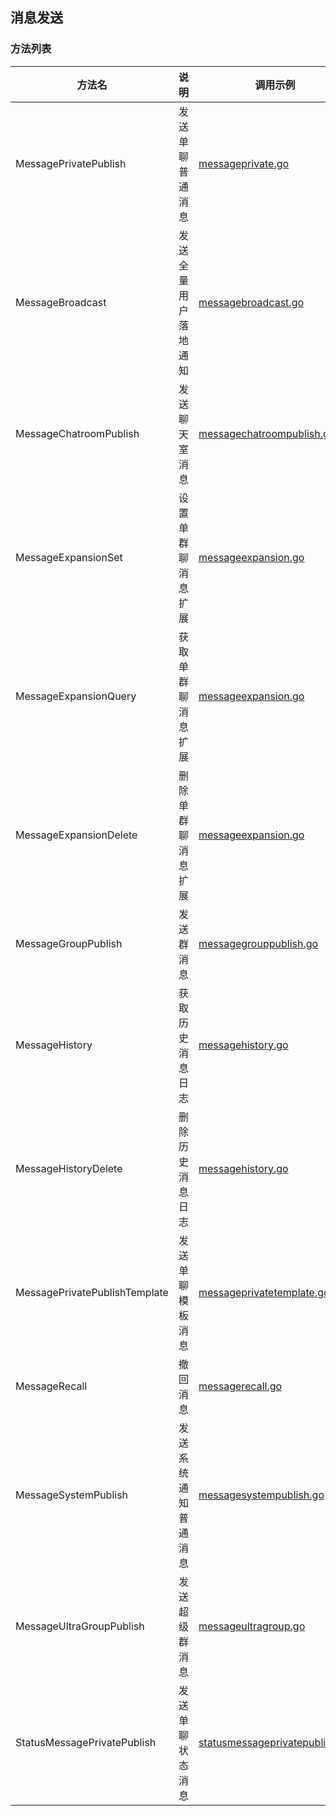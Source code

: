 ## 消息发送

### 方法列表
| 方法名                           | 说明         | 调用示例                                                               |
|-------------------------------|------------|--------------------------------------------------------------------|
| MessagePrivatePublish         | 发送单聊普通消息   | [messageprivate.go](./messageprivate.go)                           |
| MessageBroadcast              | 发送全量用户落地通知 | [messagebroadcast.go](./messagebroadcast.go)                       |
| MessageChatroomPublish        | 发送聊天室消息    | [messagechatroompublish.go](./messagechatroompublish.go)           |
| MessageExpansionSet           | 设置单群聊消息扩展  | [messageexpansion.go](./messageexpansion.go)                       |
| MessageExpansionQuery         | 获取单群聊消息扩展  | [messageexpansion.go](./messageexpansion.go)                       |
| MessageExpansionDelete        | 删除单群聊消息扩展  | [messageexpansion.go](./messageexpansion.go)                       |
| MessageGroupPublish           | 发送群消息      | [messagegrouppublish.go](./messagegrouppublish.go)                 |
| MessageHistory                | 获取历史消息日志   | [messagehistory.go](./messagehistory.go)                           |
| MessageHistoryDelete          | 删除历史消息日志   | [messagehistory.go](./messagehistory.go)                           |
| MessagePrivatePublishTemplate | 发送单聊模板消息   | [messageprivatetemplate.go](./messageprivatetemplate.go)           |
| MessageRecall                 | 撤回消息       | [messagerecall.go](./messagerecall.go)                             |
| MessageSystemPublish          | 发送系统通知普通消息 | [messagesystempublish.go](./messagesystempublish.go)               |
| MessageUltraGroupPublish      | 发送超级群消息    | [messageultragroup.go](./messageultragroup.go)                     |
| StatusMessagePrivatePublish   | 发送单聊状态消息   | [statusmessageprivatepublish.go](./statusmessageprivatepublish.go) |